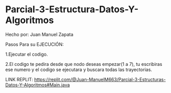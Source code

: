 # Parcial-3-Estructura-Datos-Y-Algoritmos
Hecho por: Juan Manuel Zapata

Pasos Para su EJECUCIÓN:

1.Ejecutar el codigo.

2.El codigo te pedira desde que nodo deseas empezar(1 a 7), tu escribiras ese numero y el codigo se ejecutara y buscara todas las trayectorias.

LINK REPLIT:  https://replit.com/@Juan-ManuelM663/Parcial-3-Estructuras-Datos-Y-Algoritmos#Main.java
